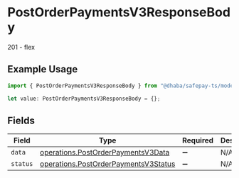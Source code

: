 # PostOrderPaymentsV3ResponseBody

201 - flex

## Example Usage

```typescript
import { PostOrderPaymentsV3ResponseBody } from "@dhaba/safepay-ts/models/operations";

let value: PostOrderPaymentsV3ResponseBody = {};
```

## Fields

| Field                                                                                        | Type                                                                                         | Required                                                                                     | Description                                                                                  |
| -------------------------------------------------------------------------------------------- | -------------------------------------------------------------------------------------------- | -------------------------------------------------------------------------------------------- | -------------------------------------------------------------------------------------------- |
| `data`                                                                                       | [operations.PostOrderPaymentsV3Data](../../models/operations/postorderpaymentsv3data.md)     | :heavy_minus_sign:                                                                           | N/A                                                                                          |
| `status`                                                                                     | [operations.PostOrderPaymentsV3Status](../../models/operations/postorderpaymentsv3status.md) | :heavy_minus_sign:                                                                           | N/A                                                                                          |
